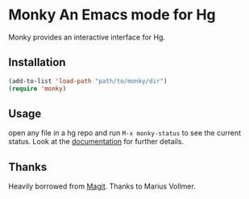 # Monky An Emacs mode for Hg

Monky provides an interactive interface for Hg.

## Installation

````cl
(add-to-list 'load-path "path/to/monky/dir")
(require 'monky)
````

## Usage

open any file in a hg repo and run `M-x monky-status` to see the
current status. Look at the [documentation][monky-documentation] for further details.

## Thanks

Heavily borrowed from [Magit][magit]. Thanks to Marius Vollmer.

[magit]: http://github.com/magit/magit
[monky-documentation]: http://ananthakumaran.github.com/monky/index.html

